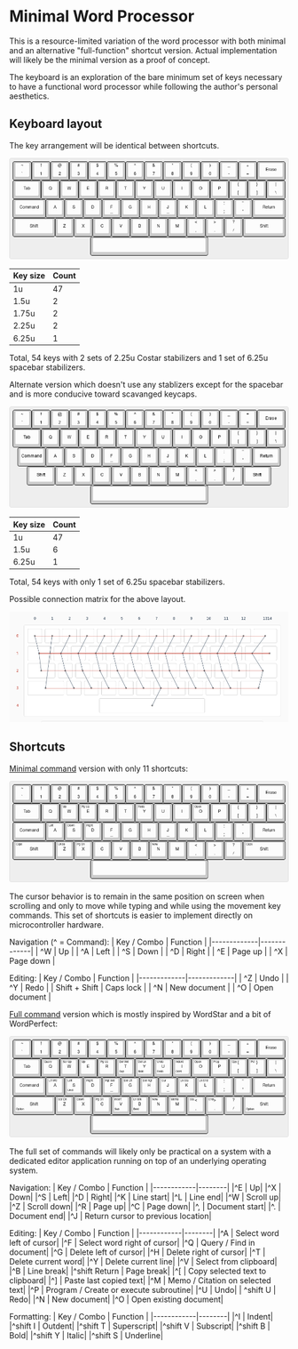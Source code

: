 # Minimal Word Processor

This is a resource-limited variation of the word processor with both minimal and an alternative "full-function" shortcut version. Actual implementation will likely be the minimal version as a proof of concept.

The keyboard is an exploration of the bare minimum set of keys necessary to have a functional word processor while following the author's personal aesthetics.

## Keyboard layout

The key arrangement will be identical between shortcuts.

![keyboard layout](https://github.com/cypnk/WordProcessor/raw/master/hardware/minimal/layout.png)

|Key size|Count|
|--------|-----|
|1u      |  47 |
|1.5u    |   2 |
|1.75u   |   2 |
|2.25u   |   2 |
|6.25u   |   1 |

Total, 54 keys with 2 sets of 2.25u Costar stabilizers and 1 set of 6.25u spacebar stabilizers.

Alternate version which doesn't use any stablizers except for the spacebar and is more conducive toward scavanged keycaps.

![keyboard limited stab layout](https://github.com/cypnk/WordProcessor/raw/master/hardware/minimal/layout_ns.png)

|Key size|Count|
|--------|-----|
|1u      |  47 |
|1.5u    |   6 |
|6.25u   |   1 |

Total, 54 keys with only 1 set of 6.25u spacebar stabilizers.

Possible connection matrix for the above layout. 

![keyboard layout](https://github.com/cypnk/WordProcessor/raw/master/hardware/minimal/matrix.png)

## Shortcuts

[Minimal command](https://github.com/cypnk/WordProcessor/blob/master/hardware/minimal/layout_cmd.json) version with only 11 shortcuts:

![minimal keyboard layout](https://github.com/cypnk/WordProcessor/raw/master/hardware/minimal/layout_cmd.png)

The cursor behavior is to remain in the same position on screen when scrolling and only to move while typing and while using the movement key commands. This set of shortcuts is easier to implement directly on microcontroller hardware.

Navigation (^ = Command):
| Key / Combo	| Function		|
|-------------|-------------|
| ^W | Up   |
| ^A | Left |
| ^S | Down |
| ^D | Right |
| ^E | Page up |
| ^X | Page down |

Editing:
| Key / Combo	| Function		|
|-------------|-------------|
| ^Z | Undo |
| ^Y | Redo |
| Shift + Shift | Caps lock |
| ^N | New document |
| ^O | Open document |

[Full command](https://github.com/cypnk/WordProcessor/blob/master/hardware/minimal/layout_cmd_full.json) version which is mostly inspired by WordStar and a bit of WordPerfect:

![full keyboard layout](https://github.com/cypnk/WordProcessor/raw/master/hardware/minimal/layout_cmd_full.png)

The full set of commands will likely only be practical on a system with a dedicated editor application running on top of an underlying operating system.

Navigation:
| Key / Combo | Function |
|------------|--------|
|^E | Up|
|^X | Down|
|^S | Left|
|^D | Right|
|^K | Line start|
|^L | Line end|
|^W | Scroll up|
|^Z | Scroll down|
|^R | Page up|
|^C | Page down|
|^, | Document start|
|^. | Document end|
|^J | Return cursor to previous location|

Editing:
| Key / Combo | Function |
|------------|--------|
|^A | Select word left of cursor|
|^F | Select word right of cursor|
|^Q | Query / Find in document|
|^G | Delete left of cursor|
|^H | Delete right of cursor|
|^T | Delete current word|
|^Y | Delete current line|
|^V | Select from clipboard|
|^B | Line break|
|^shift Return | Page break|
|^[ | Copy selected text to clipboard|
|^] | Paste last copied text|
|^M | Memo / Citation on selected text|
|^P | Program / Create or execute subroutine|
|^U | Undo|
| ^shift U | Redo|
|^N | New document|
|^O | Open existing document|

Formatting:
| Key / Combo | Function |
|------------|--------|
|^I | Indent|
|^shift I | Outdent|
|^shift T | Superscript|
|^shift V | Subscript|
|^shift B | Bold|
|^shift Y | Italic|
|^shift S | Underline|
